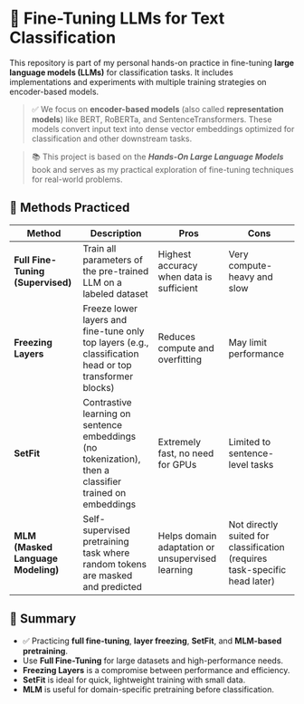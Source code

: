 # 🧠 Fine-Tuning LLMs for Text Classification

This repository is part of my personal hands-on practice in fine-tuning **large language models (LLMs)** for classification tasks. It includes implementations and experiments with multiple training strategies on encoder-based models.

> ✅ We focus on **encoder-based models** (also called **representation models**) like BERT, RoBERTa, and SentenceTransformers. These models convert input text into dense vector embeddings optimized for classification and other downstream tasks.

> 📚 This project is based on the **_Hands-On Large Language Models_** book and serves as my practical exploration of fine-tuning techniques for real-world problems.

## 🔧 Methods Practiced

| Method                     | Description                                                                                   | Pros                                   | Cons                                |
|----------------------------|-----------------------------------------------------------------------------------------------|----------------------------------------|-------------------------------------|
| **Full Fine-Tuning (Supervised)** | Train all parameters of the pre-trained LLM on a labeled dataset                               | Highest accuracy when data is sufficient | Very compute-heavy and slow         |
| **Freezing Layers**         | Freeze lower layers and fine-tune only top layers (e.g., classification head or top transformer blocks) | Reduces compute and overfitting         | May limit performance               |
| **SetFit**                  | Contrastive learning on sentence embeddings (no tokenization), then a classifier trained on embeddings | Extremely fast, no need for GPUs        | Limited to sentence-level tasks     |
| **MLM (Masked Language Modeling)** | Self-supervised pretraining task where random tokens are masked and predicted                  | Helps domain adaptation or unsupervised learning | Not directly suited for classification (requires task-specific head later) |

## 📌 Summary

- ✅ Practicing **full fine-tuning**, **layer freezing**, **SetFit**, and **MLM-based pretraining**.
- Use **Full Fine-Tuning** for large datasets and high-performance needs.  
- **Freezing Layers** is a compromise between performance and efficiency.  
- **SetFit** is ideal for quick, lightweight training with small data.  
- **MLM** is useful for domain-specific pretraining before classification.
